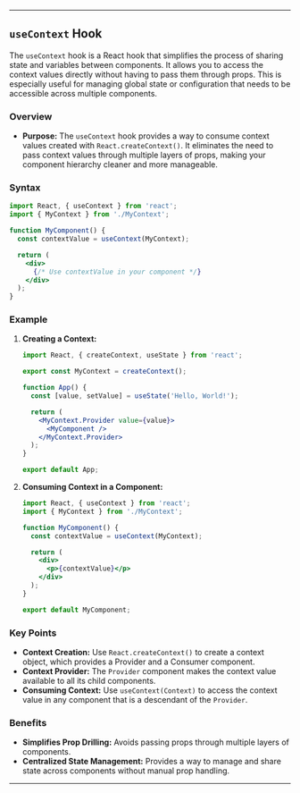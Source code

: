 
---

## `useContext` Hook

The `useContext` hook is a React hook that simplifies the process of sharing state and variables between components. It allows you to access the context values directly without having to pass them through props. This is especially useful for managing global state or configuration that needs to be accessible across multiple components.

### Overview

- **Purpose:** The `useContext` hook provides a way to consume context values created with `React.createContext()`. It eliminates the need to pass context values through multiple layers of props, making your component hierarchy cleaner and more manageable.

### Syntax

```jsx
import React, { useContext } from 'react';
import { MyContext } from './MyContext';

function MyComponent() {
  const contextValue = useContext(MyContext);

  return (
    <div>
      {/* Use contextValue in your component */}
    </div>
  );
}
```

### Example

1. **Creating a Context:**

   ```jsx
   import React, { createContext, useState } from 'react';

   export const MyContext = createContext();

   function App() {
     const [value, setValue] = useState('Hello, World!');

     return (
       <MyContext.Provider value={value}>
         <MyComponent />
       </MyContext.Provider>
     );
   }

   export default App;
   ```

2. **Consuming Context in a Component:**

   ```jsx
   import React, { useContext } from 'react';
   import { MyContext } from './MyContext';

   function MyComponent() {
     const contextValue = useContext(MyContext);

     return (
       <div>
         <p>{contextValue}</p>
       </div>
     );
   }

   export default MyComponent;
   ```

### Key Points

- **Context Creation:** Use `React.createContext()` to create a context object, which provides a Provider and a Consumer component.
- **Context Provider:** The `Provider` component makes the context value available to all its child components.
- **Consuming Context:** Use `useContext(Context)` to access the context value in any component that is a descendant of the `Provider`.

### Benefits

- **Simplifies Prop Drilling:** Avoids passing props through multiple layers of components.
- **Centralized State Management:** Provides a way to manage and share state across components without manual prop handling.

---